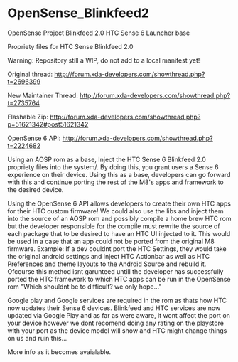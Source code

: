 OpenSense_Blinkfeed2
====================
OpenSense Project
Blinkfeed 2.0
HTC Sense 6 Launcher base


Propriety files for HTC Sense Blinkfeed 2.0

Warning: Repository still a WIP, do not add to a local manifest yet!

Original thread: http://forum.xda-developers.com/showthread.php?t=2696399

New Maintainer Thread: http://forum.xda-developers.com/showthread.php?t=2735764

Flashable Zip: http://forum.xda-developers.com/showthread.php?p=51621342#post51621342

OpenSense 6 API: http://forum.xda-developers.com/showthread.php?t=2224682

Using an AOSP rom as a base, Inject the HTC Sense 6 Blinkfeed 2.0 propriety files into the system/. By doing this, you grant users a Sense 6 experience on their device. Using this as a base, developers can go forward with this and continue porting the rest of the M8's apps and framework to the desired device. 

Using the OpenSense 6 API allows developers to create their own HTC apps for their HTC custom firmware! We could also use the libs and inject them into the source of an AOSP rom and possibly compile a home brew HTC rom but the developer responsible for the compile must rewrite the source of each package that to be desired to have an HTC UI injected to it. This would be used in a case that an app could not be ported from the original M8 firmware. Example: If a dev couldnt port the HTC Settings, they would take the original android settings and inject HTC Actionbar as well as HTC Preferences and theme layouts to the Android Source and rebuild it. Ofcourse this method isnt garunteed untill the developer has successfully ported the HTC framework to which HTC apps can be run in the OpenSense rom "Which shouldnt be to difficult? we only hope..."

Google play and Google services are required in the rom as thats how HTC now updates their Sense 6 devices. Blinkfeed and HTC services are now updated via Google Play and as far as were aware, it wont affect the port on your device however we dont recomend doing any rating on the playstore with your port as the device model will show and HTC might change things on us and ruin this...

More info as it becomes avaialable.
